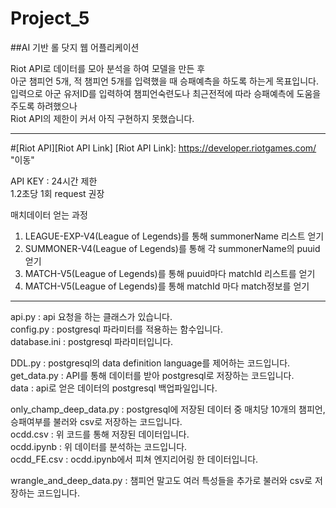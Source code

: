 # Project_5
##AI 기반 롤 닷지 웹 어플리케이션   

Riot API로 데이터를 모아 분석을 하여 모델을 만든 후   
아군 챔피언 5개, 적 챔피언 5개를 입력했을 때 승패예측을 하도록 하는게 목표입니다.   
입력으로 아군 유저ID를 입력하여 챔피언숙련도나 최근전적에 따라 승패예측에 도움을 주도록 하려했으나   
Riot API의 제한이 커서 아직 구현하지 못했습니다.   

--------------------------------------------------------------------

#[Riot API][Riot API Link]
[Riot API Link]: https://developer.riotgames.com/ "이동"

API KEY : 24시간 제한   
1.2초당 1회 request 권장   

매치데이터 얻는 과정   
1. LEAGUE-EXP-V4(League of Legends)를 통해 summonerName 리스트 얻기   
2. SUMMONER-V4(League of Legends)를 통해 각 summonerName의 puuid 얻기   
3. MATCH-V5(League of Legends)를 통해 puuid마다 matchId 리스트를 얻기   
4. MATCH-V5(League of Legends)를 통해 matchId 마다 match정보를 얻기   

----------------------------------------------------------------------

api.py : api 요청을 하는 클래스가 있습니다.   
config.py : postgresql 파라미터를 적용하는 함수입니다.   
database.ini : postgresql 파라미터입니다.   


DDL.py : postgresql의 data definition language를 제어하는 코드입니다.   
get_data.py : API를 통해 데이터를 받아 postgresql로 저장하는 코드입니다.   
data : api로 얻은 데이터의 postgresql 백업파일입니다.   


only_champ_deep_data.py : postgresql에 저장된 데이터 중 매치당 10개의 챔피언, 승패여부를 불러와 csv로 저장하는 코드입니다.   
ocdd.csv : 위 코드를 통해 저장된 데이터입니다.   
ocdd.ipynb : 위 데이터를 분석하는 코드입니다.   
ocdd_FE.csv : ocdd.ipynb에서 피쳐 엔지리어링 한 데이터입니다.  


wrangle_and_deep_data.py : 챔피언 말고도 여러 특성들을 추가로 불러와 csv로 저장하는 코드입니다.   